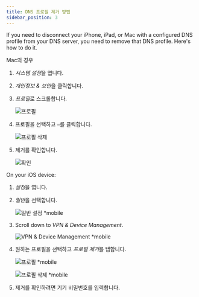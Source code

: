 ```yaml
---
title: DNS 프로필 제거 방법
sidebar_position: 3
---
```


If you need to disconnect your iPhone, iPad, or Mac with a configured DNS profile from your DNS server, you need to remove that DNS profile. Here's how to do it.

Mac의 경우

1. *시스템 설정*을 엽니다.

1. *개인정보 & 보안*을 클릭합니다.

1. *프로필*로 스크롤합니다.

    ![프로필](https://cdn.adtidy.org/content/kb/dns/private/solving_problems/deleting-dns-profile/profiles.png)

1. 프로필을 선택하고 `–`를 클릭합니다.

    ![프로필 삭제](https://cdn.adtidy.org/content/kb/dns/private/solving_problems/deleting-dns-profile/delete.png)

1. 제거를 확인합니다.

    ![확인](https://cdn.adtidy.org/content/kb/dns/private/solving_problems/deleting-dns-profile/confirm.png)

On your iOS device:

1. *설정*을 엽니다.

1. *일반*을 선택합니다.

    ![일반 설정 *mobile](https://cdn.adtidy.org/content/kb/dns/private/solving_problems/deleting-dns-profile/general.jpeg)

1. Scroll down to *VPN & Device Management*.

    ![VPN & Device Management *mobile](https://cdn.adtidy.org/content/kb/dns/private/solving_problems/deleting-dns-profile/vpn.jpeg)

1. 원하는 프로필을 선택하고 *프로필 제거*를 탭합니다.

    ![프로필 *mobile](https://cdn.adtidy.org/content/kb/dns/private/solving_problems/deleting-dns-profile/profile.jpeg)

    ![프로필 삭제 *mobile](https://cdn.adtidy.org/content/kb/dns/private/solving_problems/deleting-dns-profile/remove.jpeg)

1. 제거를 확인하려면 기기 비밀번호를 입력합니다.
